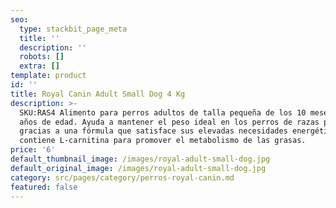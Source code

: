 ```yaml
---
seo:
  type: stackbit_page_meta
  title: ''
  description: ''
  robots: []
  extra: []
template: product
id: ''
title: Royal Canin Adult Small Dog 4 Kg
description: >-
  SKU:RAS4 Alimento para perros adultos de talla pequeña de los 10 meses a los 8
  años de edad. Ayuda a mantener el peso ideal en los perros de razas pequeñas
  gracias a una fórmula que satisface sus elevadas necesidades energéticas y
  contiene L-carnitina para promover el metabolismo de las grasas.
price: '6'
default_thumbnail_image: /images/royal-adult-small-dog.jpg
default_original_image: /images/royal-adult-small-dog.jpg
category: src/pages/category/perros-royal-canin.md
featured: false
---
```


